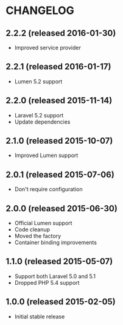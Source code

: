 # CHANGELOG

## 2.2.2 (released 2016-01-30)

- Improved service provider

## 2.2.1 (released 2016-01-17)

- Lumen 5.2 support

## 2.2.0 (released 2015-11-14)

- Laravel 5.2 support
- Update dependencies

## 2.1.0 (released 2015-10-07)

- Improved Lumen support

## 2.0.1 (released 2015-07-06)

- Don't require configuration

## 2.0.0 (released 2015-06-30)

- Official Lumen support
- Code cleanup
- Moved the factory
- Container binding improvements

## 1.1.0 (released 2015-05-07)

- Support both Laravel 5.0 and 5.1
- Dropped PHP 5.4 support

## 1.0.0 (released 2015-02-05)

- Initial stable release

